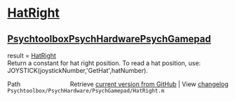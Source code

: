 # [HatRight](HatRight)
## [Psychtoolbox](Psychtoolbox)[PsychHardware](PsychHardware)[PsychGamepad](PsychGamepad)

result = [HatRight](HatRight)  
Return a constant for hat right position.  To read a hat position, use:  
JOYSTICK(joystickNumber,'GetHat',hatNumber).    




<div class="code_header" style="text-align:right;">
  <span style="float:left;">Path&nbsp;&nbsp;</span> <span class="counter">Retrieve <a href=
  "https://raw.github.com/Psychtoolbox-3/Psychtoolbox-3/beta/Psychtoolbox/PsychHardware/PsychGamepad/HatRight.m">current version from GitHub</a> | View <a href=
  "https://github.com/Psychtoolbox-3/Psychtoolbox-3/commits/beta/Psychtoolbox/PsychHardware/PsychGamepad/HatRight.m">changelog</a></span>
</div>
<div class="code">
  <code>Psychtoolbox/PsychHardware/PsychGamepad/HatRight.m</code>
</div>

